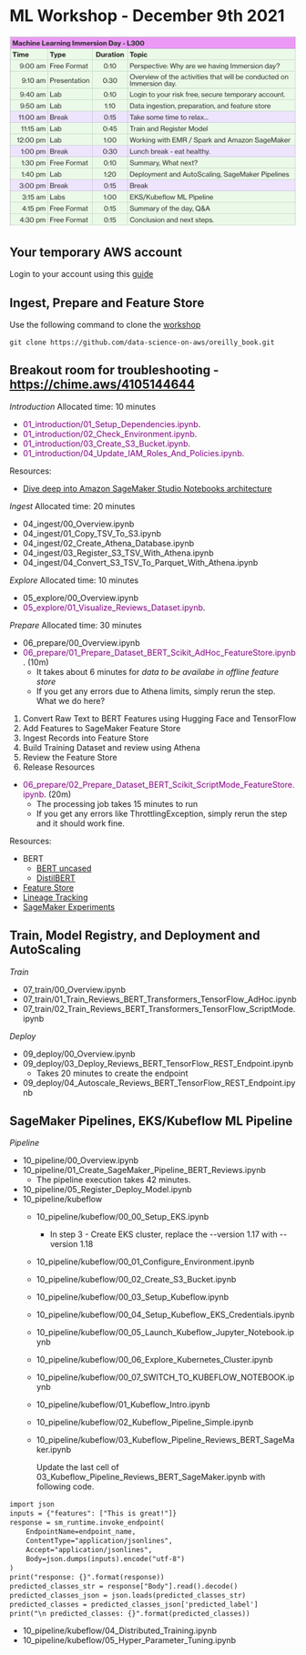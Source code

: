 # ML Workshop - December 9th 2021
![Agenda](./images/agenda.png)

## Your temporary AWS account
Login to your account using this [guide](https://sagemaker-immersionday.workshop.aws/en/prerequisites/option1.html)

## Ingest, Prepare and Feature Store

Use the following command to clone the [workshop](https://github.com/data-science-on-aws/oreilly_book)
```
git clone https://github.com/data-science-on-aws/oreilly_book.git
```

## Breakout room for troubleshooting - https://chime.aws/4105144644

*Introduction*
Allocated time: 10 minutes
* <span style="color:purple">01_introduction/01_Setup_Dependencies.ipynb</span>.
* <span style="color:purple">01_introduction/02_Check_Environment.ipynb</span>.
* <span style="color:purple">01_introduction/03_Create_S3_Bucket.ipynb</span>.
* <span style="color:purple">01_introduction/04_Update_IAM_Roles_And_Policies.ipynb</span>.

Resources:
- [Dive deep into Amazon SageMaker Studio Notebooks architecture](https://aws.amazon.com/blogs/machine-learning/dive-deep-into-amazon-sagemaker-studio-notebook-architecture/)

*Ingest*
Allocated time: 20 minutes
* 04_ingest/00_Overview.ipynb
* 04_ingest/01_Copy_TSV_To_S3.ipynb
* 04_ingest/02_Create_Athena_Database.ipynb
* 04_ingest/03_Register_S3_TSV_With_Athena.ipynb
* 04_ingest/04_Convert_S3_TSV_To_Parquet_With_Athena.ipynb

*Explore*
Allocated time: 10 minutes
* 05_explore/00_Overview.ipynb
* <span style="color:purple">05_explore/01_Visualize_Reviews_Dataset.ipynb</span>.

*Prepare*
Allocated time: 30 minutes
* 06_prepare/00_Overview.ipynb
* <span style="color:purple">06_prepare/01_Prepare_Dataset_BERT_Scikit_AdHoc_FeatureStore.ipynb</span>. (10m)
  - It takes about 6 minutes for *data to be availabe in offline feature store* 
  - If you get any errors due to Athena limits, simply rerun the step.
What we do here?
1. Convert Raw Text to BERT Features using Hugging Face and TensorFlow
1. Add Features to SageMaker Feature Store
1. Ingest Records into Feature Store
1. Build Training Dataset and review using Athena
1. Review the Feature Store
1. Release Resources

* <span style="color:purple">06_prepare/02_Prepare_Dataset_BERT_Scikit_ScriptMode_FeatureStore.ipynb</span>. (20m)
  - The processing job takes 15 minutes to run
  - If you get any errors like ThrottlingException, simply rerun the step and it should work fine.

Resources:
- BERT
  - [BERT uncased](https://huggingface.co/bert-base-uncased)
  - [DistilBERT](https://huggingface.co/docs/transformers/model_doc/distilbert)
- [Feature Store](https://docs.aws.amazon.com/sagemaker/latest/dg/feature-store-getting-started.html)
- [Lineage Tracking](https://docs.aws.amazon.com/sagemaker/latest/dg/lineage-tracking.html)
- [SageMaker Experiments](https://docs.aws.amazon.com/sagemaker/latest/dg/experiments.html)

## Train, Model Registry, and Deployment and AutoScaling
*Train*
- 07_train/00_Overview.ipynb
- 07_train/01_Train_Reviews_BERT_Transformers_TensorFlow_AdHoc.ipynb
- 07_train/02_Train_Reviews_BERT_Transformers_TensorFlow_ScriptMode.ipynb

*Deploy*
- 09_deploy/00_Overview.ipynb
- 09_deploy/03_Deploy_Reviews_BERT_TensorFlow_REST_Endpoint.ipynb
  - Takes 20 minutes to create the endpoint
- 09_deploy/04_Autoscale_Reviews_BERT_TensorFlow_REST_Endpoint.ipynb

## SageMaker Pipelines, EKS/Kubeflow ML Pipeline
*Pipeline*
- 10_pipeline/00_Overview.ipynb
- 10_pipeline/01_Create_SageMaker_Pipeline_BERT_Reviews.ipynb
  - The pipeline execution takes 42 minutes.
- 10_pipeline/05_Register_Deploy_Model.ipynb
- 10_pipeline/kubeflow
  - 10_pipeline/kubeflow/00_00_Setup_EKS.ipynb
    - In step 3 - Create EKS cluster, replace the --version 1.17 with --version 1.18

  - 10_pipeline/kubeflow/00_01_Configure_Environment.ipynb
  - 10_pipeline/kubeflow/00_02_Create_S3_Bucket.ipynb
  - 10_pipeline/kubeflow/00_03_Setup_Kubeflow.ipynb
  - 10_pipeline/kubeflow/00_04_Setup_Kubeflow_EKS_Credentials.ipynb
  - 10_pipeline/kubeflow/00_05_Launch_Kubeflow_Jupyter_Notebook.ipynb
  - 10_pipeline/kubeflow/00_06_Explore_Kubernetes_Cluster.ipynb
  - 10_pipeline/kubeflow/00_07_SWITCH_TO_KUBEFLOW_NOTEBOOK.ipynb
  - 10_pipeline/kubeflow/01_Kubeflow_Intro.ipynb
  - 10_pipeline/kubeflow/02_Kubeflow_Pipeline_Simple.ipynb
  - 10_pipeline/kubeflow/03_Kubeflow_Pipeline_Reviews_BERT_SageMaker.ipynb

    Update the last cell of 03_Kubeflow_Pipeline_Reviews_BERT_SageMaker.ipynb with following code.
```
import json
inputs = {"features": ["This is great!"]}
response = sm_runtime.invoke_endpoint(
    EndpointName=endpoint_name,
    ContentType="application/jsonlines",
    Accept="application/jsonlines",
    Body=json.dumps(inputs).encode("utf-8")
)
print("response: {}".format(response))
predicted_classes_str = response["Body"].read().decode()
predicted_classes_json = json.loads(predicted_classes_str)
predicted_classes = predicted_classes_json['predicted_label']
print("\n predicted_classes: {}".format(predicted_classes))
```

  - 10_pipeline/kubeflow/04_Distributed_Training.ipynb
  - 10_pipeline/kubeflow/05_Hyper_Parameter_Tuning.ipynb

